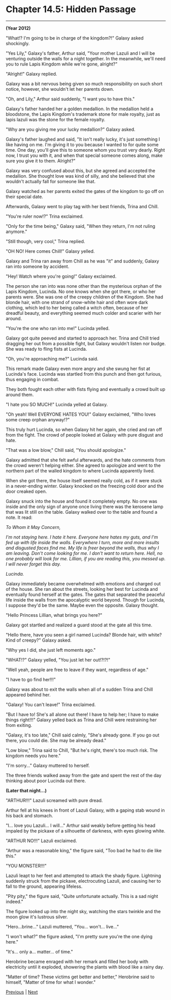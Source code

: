 # Chapter 14.5: Hidden Passage
---

**(Year 2012)**

"What!? I'm going to be in charge of the kingdom?!" Galaxy asked shockingly.

"Yes Lily," Galaxy's father, Arthur said, "Your mother Lazuli and I will be venturing outside the walls for a night together. In the meanwhile, we'll need you to rule Lapis Kingdom while we're gone, alright?"

"Alright!" Galaxy replied.

Galaxy was a bit nervous being given so much responsibility on such short notice, however, she wouldn't let her parents down.

"Oh, and Lily," Arthur said suddenly, "I want you to have this."

Galaxy's father handed her a golden medallion. In the medallion held a bloodstone, the Lapis Kingdom's trademark stone for male royalty, just as lapis lazuli was the stone for the female royalty.

"Why are you giving me your lucky medallion?" Galaxy asked.

Galaxy's father laughed and said, "It isn't really lucky, it's just something I like having on me. I'm giving it to you because I wanted to for quite some time. One day, you'll give this to someone whom you trust very dearly. Right now, I trust you with it, and when that special someone comes along, make sure you give it to them. Alright?"

Galaxy was very confused about this, but she agreed and accepted the medallion. She thought love was kind of silly, and she believed that she wouldn't actually fall for someone like that.

Galaxy watched as her parents exited the gates of the kingdom to go off on their special date.

Afterwards, Galaxy went to play tag with her best friends, Trina and Chill.

"You're ruler now!?" Trina exclaimed.

"Only for the time being," Galaxy said, "When they return, I'm not ruling anymore."

"Still though, very cool," Trina replied.

"OH NO! Here comes Chill!" Galaxy yelled.

Galaxy and Trina ran away from Chill as he was "it" and suddenly, Galaxy ran into someone by accident.

"Hey! Watch where you're going!" Galaxy exclaimed.

The person she ran into was none other than the mysterious orphan of the Lapis Kingdom, Lucinda. No one knows when she got there, or who her parents were. She was one of the creepy children of the Kingdom. She had blonde hair, with one strand of snow-white hair and often wore dark clothing, which led to her being called a witch often, because of her dreadful beauty, and everything seemed much colder and scarier with her around.

"You're the one who ran into me!" Lucinda yelled.

Galaxy got quite peeved and started to approach her. Trina and Chill tried dragging her out from a possible fight, but Galaxy wouldn't listen nor budge. She was ready to fling fists at Lucinda.

"Oh, you're approaching me?" Lucinda said.

This remark made Galaxy even more angry and she swung her fist at Lucinda's face. Lucinda was startled from this punch and then got furious, thus engaging in combat.

They both fought each other with fists flying and eventually a crowd built up around them.

"I hate you SO MUCH!" Lucinda yelled at Galaxy.

"Oh yeah! Well EVERYONE HATES YOU!" Galaxy exclaimed, "Who loves some creep orphan anyway!?"

This truly hurt Lucinda, so when Galaxy hit her again, she cried and ran off from the fight. The crowd of people looked at Galaxy with pure disgust and hate.

"That was a low blow," Chill said, "You should apologize."

Galaxy admitted that she felt awful afterwards, and the hate comments from the crowd weren't helping either. She agreed to apologize and went to the northern part of the walled kingdom to where Lucinda apparently lived.

When she got there, the house itself seemed really cold, as if it were stuck in a never-ending winter. Galaxy knocked on the freezing cold door and the door creaked open.

Galaxy snuck into the house and found it completely empty. No one was inside and the only sign of anyone once living there was the kerosene lamp that was lit still on the table. Galaxy walked over to the table and found a note. It read:

*To Whom it May Concern,*

*I'm not staying here. I hate it here. Everyone here hates my guts, and I'm fed up with life inside the walls. Everywhere I turn, more and more insults and disgusted faces find me. My life is freer beyond the walls, thus why I am leaving. Don't come looking for me. I don't want to return here. Hell, no one probably will look for me. Lillian, if you are reading this, you messed up. I will never forget this day.*

*Lucinda.*

Galaxy immediately became overwhelmed with emotions and charged out of the house. She ran about the streets, looking her best for Lucinda and eventually found herself at the gates. The gates that separated the peaceful life inside the walls from the apocalyptic world beyond.
Though for Lucinda, I suppose they'd be the same. Maybe even the opposite. Galaxy thought.

"Hello Princess Lillian, what brings you here?"

Galaxy got startled and realized a guard stood at the gate all this time.

"Hello there, have you seen a girl named Lucinda? Blonde hair, with white? Kind of creepy?" Galaxy asked.

"Why yes I did, she just left moments ago."

"WHAT!?" Galaxy yelled, "You just let her out!?!?!"

"Well yeah, people are free to leave if they want, regardless of age."

"I have to go find her!!!"

Galaxy was about to exit the walls when all of a sudden Trina and Chill appeared behind her.

"Galaxy! You can't leave!" Trina exclaimed.

"But I have to! She's all alone out there! I have to help her; I have to make things right!!!" Galaxy yelled back as Trina and Chill were restraining her from exiting.

"Galaxy, it's too late," Chill said calmly, "She's already gone. If you go out there, you could die. She may be already dead."

"Low blow," Trina said to Chill, "But he's right, there's too much risk. The kingdom needs you here."

"I'm sorry..." Galaxy muttered to herself.

The three friends walked away from the gate and spent the rest of the day thinking about poor Lucinda out there.

**(Later that night...)**

"ARTHUR!!!" Lazuli screamed with pure dread.

Arthur fell at his knees in front of Lazuli Galaxy, with a gaping stab wound in his back and stomach.

"I... love you Lazuli... I will..." Arthur said weakly before getting his head impaled by the pickaxe of a silhouette of darkness, with eyes glowing white.

"ARTHUR NO!!!" Lazuli exclaimed.

"Arthur was a reasonable king," the figure said, "Too bad he had to die like this."

"YOU MONSTER!!!"

Lazuli leapt to her feet and attempted to attack the shady figure. Lightning suddenly struck from the pickaxe, electrocuting Lazuli, and causing her to fall to the ground, appearing lifeless.

"Pity pity," the figure said, "Quite unfortunate actually. This is a sad night indeed."

The figure looked up into the night sky, watching the stars twinkle and the moon glow it's lustrous silver.

"Hero...brine..." Lazuli muttered, "You... won't... live..."

"I won't what?" the figure asked, "I'm pretty sure you're the one dying here."

"It's... only a... matter... of time."

Herobrine became enraged with her remark and filled her body with electricity until it exploded, showering the plants with blood like a rainy day.

"Matter of time? These victims get better and better," Herobrine said to himself, "Matter of time for what I wonder."





[Previous](https://lemurkolachnik.github.io/Legend-of-Lemur/pages/book_1_chapters/14) | [Next](https://lemurkolachnik.github.io/Legend-of-Lemur/pages/book_1_chapters/15)


